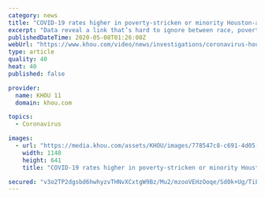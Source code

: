 ```yaml
---
category: news
title: "COVID-19 rates higher in poverty-stricken or minority Houston-area neighborhoods"
excerpt: "Data reveal a link that’s hard to ignore between race, poverty and testing positive for coronavirus in the Greater Houston area."
publishedDateTime: 2020-05-08T01:26:00Z
webUrl: "https://www.khou.com/video/news/investigations/coronavirus-houston-zip-codes-poverty-minority-neighborhoods-covid-19-rates/285-7bfc9a27-5855-4690-ad06-e1a7151976ad"
type: article
quality: 40
heat: 40
published: false

provider:
  name: KHOU 11
  domain: khou.com

topics:
  - Coronavirus

images:
  - url: "https://media.khou.com/assets/KHOU/images/778547c8-c691-4d05-a9d0-2c09728518c3/778547c8-c691-4d05-a9d0-2c09728518c3_1140x641.jpg"
    width: 1140
    height: 641
    title: "COVID-19 rates higher in poverty-stricken or minority Houston-area neighborhoods"

secured: "v3o2TP2dgsbd6hwhyzvTHNvXCxtgW9Bz/Mu2/mzooVEHzOoqe/Sd0k+Ug/TiL10Sxj3WfRRx4tl6ArmV84AnCmJjGLnrqLZNJi6avYJYki4hW2A7tZh1CW+3bWpMVPW08trIycfAC7MC9STaOfDopQk/9B1HtSlMKH+wQlyYkMOQR8BDwk/wWHMmrV7LqDRSAYbbxKMSHn2FRtwFQJkXrS3//mivQySgTT07UAYDOnR0j1KqxAYzGTQHAG3ZEcghlhKyAo0bu4RFTzvAJE6I9lGjxI6/x/6LHIfWnwyV1ej+Xnb37MxzAD2uNPVVb2OQ;AfblBa2y0SWDzKGUOeZfTg=="
---
```


